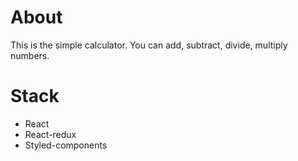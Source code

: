 # About

This is the simple calculator. You can add, subtract, divide, multiply numbers.

# Stack
  - React
  - React-redux
  - Styled-components

